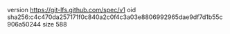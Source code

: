 version https://git-lfs.github.com/spec/v1
oid sha256:c4c470da257171f0c840a2c0f4c3a03e8806992965dae9df7d1b55c906a50244
size 588

